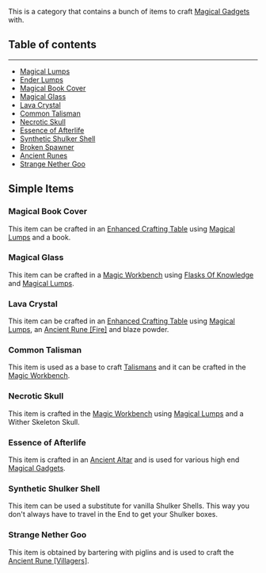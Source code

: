 This is a category that contains a bunch of items to craft [Magical Gadgets](https://github.com/Slimefun/Slimefun4/wiki/Magical-Gadgets) with.

## Table of contents
----
- [Magical Lumps](https://github.com/Slimefun/Slimefun4/wiki/Lumps)
- [Ender Lumps](https://github.com/Slimefun/Slimefun4/wiki/Lumps)
- [Magical Book Cover](https://github.com/Slimefun/Slimefun4/wiki/Magical-Items#Magical-Book-Cover)
- [Magical Glass](https://github.com/Slimefun/Slimefun4/wiki/Magical-Items#Magical-Glass)
- [Lava Crystal](https://github.com/Slimefun/Slimefun4/wiki/Magical-Items#Lava-Crystal)
- [Common Talisman](https://github.com/Slimefun/Slimefun4/wiki/Magical-Items#Common-Talisman)
- [Necrotic Skull](https://github.com/Slimefun/Slimefun4/wiki/Magical-Items#Necrotic-Skull)
- [Essence of Afterlife](https://github.com/Slimefun/Slimefun4/wiki/Magical-Items#Essence-of-Afterlife)
- [Synthetic Shulker Shell](https://github.com/Slimefun/Slimefun4/wiki/Magical-Items#Synthetic-Shulker-Shell)
- [Broken Spawner](https://github.com/Slimefun/Slimefun4/wiki/Broken-Spawner)
- [Ancient Runes](https://github.com/Slimefun/Slimefun4/wiki/Ancient-Runes)
- [Strange Nether Goo](https://github.com/Slimefun/Slimefun4/wiki/Magical-Items#Strange-Nether-Goo)

## Simple Items

### Magical Book Cover
This item can be crafted in an [Enhanced Crafting Table](https://github.com/Slimefun/Slimefun4/wiki/Enhanced-Crafting-Table) using [Magical Lumps](https://github.com/Slimefun/Slimefun4/wiki/Lumps) and a book.

### Magical Glass
This item can be crafted in a [Magic Workbench](https://github.com/Slimefun/Slimefun4/wiki/Magic-Workbench) using [Flasks Of Knowledge](https://github.com/Slimefun/Slimefun4/wiki/Flask-of-Knowledge) and [Magical Lumps](https://github.com/Slimefun/Slimefun4/wiki/Lumps).

### Lava Crystal
This item can be crafted in an [Enhanced Crafting Table](https://github.com/Slimefun/Slimefun4/wiki/Enhanced-Crafting-Table) using [Magical Lumps](https://github.com/Slimefun/Slimefun4/wiki/Lumps), an [Ancient Rune \[Fire\]]() and blaze powder.

### Common Talisman
This item is used as a base to craft [Talismans](https://github.com/Slimefun/Slimefun4/wiki/Talismans) and it can be crafted in the [Magic Workbench](https://github.com/Slimefun/Slimefun4/wiki/Magic-Workbench).

### Necrotic Skull
This item is crafted in the [Magic Workbench](https://github.com/Slimefun/Slimefun4/wiki/Magic-Workbench) using [Magical Lumps](https://github.com/Slimefun/Slimefun4/wiki/Lumps) and a Wither Skeleton Skull.

### Essence of Afterlife
This item is crafted in an [Ancient Altar](https://github.com/Slimefun/Slimefun4/wiki/Ancient-Altar) and is used for various high end [Magical Gadgets](https://github.com/Slimefun/Slimefun4/wiki/Magical-Gadgets).

### Synthetic Shulker Shell
This item can be used a substitute for vanilla Shulker Shells. This way you don't always have to travel in the End to get your Shulker boxes.

### Strange Nether Goo
This item is obtained by bartering with piglins and is used to craft the [Ancient Rune \[Villagers\]](https://github.com/Slimefun/Slimefun4/wiki/Ancient-Runes).
